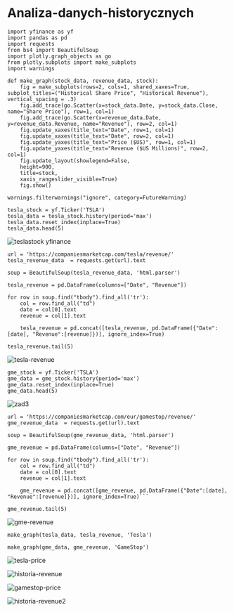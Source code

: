 # Analiza-danych-historycznych

```
import yfinance as yf
import pandas as pd
import requests
from bs4 import BeautifulSoup
import plotly.graph_objects as go
from plotly.subplots import make_subplots
import warnings

def make_graph(stock_data, revenue_data, stock):
    fig = make_subplots(rows=2, cols=1, shared_xaxes=True, subplot_titles=("Historical Share Price", "Historical Revenue"), vertical_spacing = .3)
    fig.add_trace(go.Scatter(x=stock_data.Date, y=stock_data.Close, name="Share Price"), row=1, col=1)
    fig.add_trace(go.Scatter(x=revenue_data.Date, y=revenue_data.Revenue, name="Revenue"), row=2, col=1)
    fig.update_xaxes(title_text="Date", row=1, col=1)
    fig.update_xaxes(title_text="Date", row=2, col=1)
    fig.update_yaxes(title_text="Price ($US)", row=1, col=1)
    fig.update_yaxes(title_text="Revenue ($US Millions)", row=2, col=1)
    fig.update_layout(showlegend=False,
    height=900,
    title=stock,
    xaxis_rangeslider_visible=True)
    fig.show()

warnings.filterwarnings("ignore", category=FutureWarning)
```

```
tesla_stock = yf.Ticker('TSLA')
tesla_data = tesla_stock.history(period='max')
tesla_data.reset_index(inplace=True)
tesla_data.head(5)
```

![teslastock yfinance](https://github.com/user-attachments/assets/f65c8156-b70d-40f5-ab69-0055db90a6f9)

```
url = 'https://companiesmarketcap.com/tesla/revenue/'
tesla_revenue_data  = requests.get(url).text

soup = BeautifulSoup(tesla_revenue_data, 'html.parser')

tesla_revenue = pd.DataFrame(columns=["Date", "Revenue"])

for row in soup.find("tbody").find_all('tr'):
    col = row.find_all("td")
    date = col[0].text
    revenue = col[1].text

    tesla_revenue = pd.concat([tesla_revenue, pd.DataFrame({"Date":[date], "Revenue":[revenue]})], ignore_index=True)

tesla_revenue.tail(5)
```
![tesla-revenue](https://github.com/user-attachments/assets/b0a7ef3c-7afe-4f4d-a446-e2c6f53af32a)

```
gme_stock = yf.Ticker('TSLA')
gme_data = gme_stock.history(period='max')
gme_data.reset_index(inplace=True)
gme_data.head(5)
```
![zad3](https://github.com/user-attachments/assets/c764d4c7-6db9-4c46-8030-34c69578c3f0)

```
url = 'https://companiesmarketcap.com/eur/gamestop/revenue/'
gme_revenue_data  = requests.get(url).text

soup = BeautifulSoup(gme_revenue_data, 'html.parser')

gme_revenue = pd.DataFrame(columns=["Date", "Revenue"])

for row in soup.find("tbody").find_all('tr'):
    col = row.find_all("td")
    date = col[0].text
    revenue = col[1].text

    gme_revenue = pd.concat([gme_revenue, pd.DataFrame({"Date":[date], "Revenue":[revenue]})], ignore_index=True)```

gme_revenue.tail(5)
```
![gme-revenue](https://github.com/user-attachments/assets/b01b67e9-c48f-42f0-8dd4-e813876f7c92)

```
make_graph(tesla_data, tesla_revenue, 'Tesla')

make_graph(gme_data, gme_revenue, 'GameStop')
```
![tesla-price](https://github.com/user-attachments/assets/c8b57c04-b292-497d-9229-b067242af89a)

![historia-revenue](https://github.com/user-attachments/assets/1156d807-6ff1-44ba-8f80-a6b882f93112)

![gamestop-price](https://github.com/user-attachments/assets/adc66981-a6e5-47ad-9dcb-2c71ae1c549c)

![historia-revenue2](https://github.com/user-attachments/assets/596b608e-1316-4efb-8a71-df25fe54d156)
